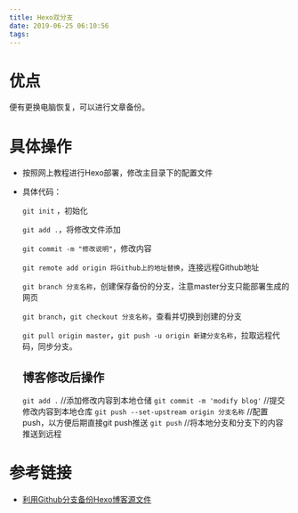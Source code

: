 ```yaml
---
title: Hexo双分支
date: 2019-06-25 06:10:56
tags:
---
```


# 优点

便有更换电脑恢复，可以进行文章备份。

# 具体操作

* 按照网上教程进行Hexo部署，修改主目录下的配置文件

* 具体代码：

  `git init` ，初始化

  `git add .`，将修改文件添加

  `git commit -m "修改说明"`，修改内容

  `git remote add origin 将Github上的地址替换`，连接远程Github地址

  `git branch 分支名称`，创建保存备份的分支，注意master分支只能部署生成的网页

  `git branch`，`git checkout 分支名称`，查看并切换到创建的分支

  `git pull origin master`，`git push -u origin 新建分支名称`，拉取远程代码，同步分支。

  ## 博客修改后操作

  `git add .`  //添加修改内容到本地仓储
  `git commit -m 'modify blog'`  //提交修改内容到本地仓库
  `git push --set-upstream origin 分支名称`  //配置push，以方便后期直接git push推送
  `git push`  //将本地分支和分支下的内容推送到远程

# 参考链接

* [利用Github分支备份Hexo博客源文件](https://xiaovv.me/2017/04/14/%E5%88%A9%E7%94%A8Github%E5%88%86%E6%94%AF%E5%A4%87%E4%BB%BDHexo%E6%BA%90%E7%A0%81%E5%92%8C%E9%85%8D%E7%BD%AE/)